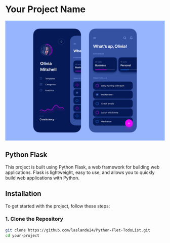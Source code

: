 # Your Project Name

![Project UI](./assets/images/ui.png)

## Python Flask

This project is built using Python Flask, a web framework for building web applications. Flask is lightweight, easy to use, and allows you to quickly build web applications with Python.

## Installation

To get started with the project, follow these steps:

### 1. Clone the Repository

```bash
git clone https://github.com/laslande24/Python-Flet-TodoList.git
cd your-project
